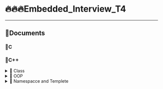 # 🔥🔥🔥Embedded_Interview_T4
-------------------------------------------------------------
## 🧾Documents

###  💊C 
### 💊C++      
<details>

<summary>🔸 Class</summary>
   
### Khái niệm
   > Class hay lớp là một mô tả trừu tượng **(abstract)** của nhóm các đối tượng **(object)** có cùng bản chất, ngược lại mỗi một đối tượng là một thể hiện cụ thể **(instance)** cho những mô tả trừu tượng đó. Một class trong C++ sẽ có các đặc điểm sau:
   
```  
▪ Một class bao gồm các thành phần dữ liệu (thuộc tính hay property) và các phương thức (hàm thành phần hay method).
▪ Class thực chất là một kiểu dữ liệu do người lập trình định nghĩa.
▪ Trong C++, từ khóa class sẽ chỉ điểm bắt đầu của một class sẽ được cài đặt.
```
   
### Khai báo class và sử dụng class
   
```ruby
class Person {
public:
string firstName; // property
string lastName; // property
int age; // property
void fullname() { // method
cout << firstName << ' ' << lastName;
}
}
```
   
 ### Access modifiers & properties declaration
   
   > ***Access modifier*** là phạm vi truy cập của các thuộc tính và phương thức sẽ được khai báo bên dưới nó. Có 3 phạm vi truy cập trong C++ là ** public**, **private** và **protected**
   
```
▪ Các thuộc tính và phương thức khai báo public thì có thể được truy cập trực tiếp thông qua instance của class đó. 
  Các thuộc tính nên khai báo là public nếu bạn không có ràng buộc điều kiện trước khi gán (người dùng có thể  thoải mái gán giá trị) hoặc bạn không cần xử lý trước khi trả về giá trị thuộc tính.
▪ Các thuộc tính private thường được sử dụng khi bạn không mong muốn người khác có thể tùy ý gán giá trị hoặc là bạn muốn xử lý trước khi trả về giá trị.
▪ Đối với protected, các phương thức và thuộc tính chỉ có thể truy cập qua các class kế thừa nó hoặc chính nó.
```
   
### Method declaration
   
   > Phương thức cũng giống như một hàm bình thường. Nó có thể có hoặc không có tham số, không trả về giá trị và thậm chí là override hàm.
     Đối với phương thức thì có **hai cách** định nghĩa thi hành: định nghĩa thi hành trong lúc định nghĩa class và định nghĩa thi hành bên ngoài class.
 
   👉 Định nghĩa thi hành bên trong class:
```ruby
class Animal {
 public:
 string sound;
 void makeNoise() {
 cout << sound;
 }
};
```
   
   👉 Định nghĩa thi hành bên ngoài class:
```ruby
class Animal {
 public:
 string sound;
 void makeNoise();
};
void Animal::makeNoise() {
 cout << sound;
}
```

   👉 Tham số truyền vào phương thức:   
- Cách 1: Dặt tên trùng với thuộc tính Class bằng cách kết hợp toán tử :: và con trỏ _this_\
- Cách 2: Đặt tên khác với thuộc tính ( thường thêm dấu "_" trước tên tham số giống thuộc tính private
   
🔹 ***Con trỏ this*** : đề cập đến thể hiện hay instance của class đó, thông qua con trỏ this ta có thể truy cập đến các thuộc tính và phương thức.
   
🔹 ***Toán tử phạm vi*** : dùng để xác định phương thức hoặc thuộc tính được gọi từ Class nào.
   
### Constructor
> Constructor hay hàm dựng là một hàm đặc biệt, nó sẽ được gọi ngay khi chúng ta khởi tạo một object. Công dụng chính là khởi gán các thuộc tính
   
### Static member
> Static member hay thành viên tĩnh trong class C++ cũng tương tự như với static variable (biến tĩnh) trong function. Đối với function, sau khi thực hiện xong khối lệnh và thoát thì biến tĩnh vẫn sẽ không mất đi. Đối với class, thành viên tĩnh sẽ là thuộc tính dùng chung cho tất cả các đối tượng của class đó, cho dù là không có đối tượng nào tồn tại. Tức là bạn có thể khai báo nhiều object, mỗi object các thuộc tính của nó đều khác nhau nhưng riêng static thì chỉ có một và static member tồn tại trong suốt chương trình cho dù có hay không có object nào của nó hay nói ngắn gọn là dùng chung một biến static.
   
</details>

<details>

<summary>🔸 OOP</summary>

### Khái niệm
> OOP Object - Oriented Programming là cách tư duy mới tiếp cận hướng đối tượng để giải quyết các vấn đề bằng máy tính. Là một mô hình dựa trên khái niệm về Class và Object. Nó được sử dụng để tách 1 chương trình thành các phần đơn giản hơn, có thể tái sử dụng.

### Các đặc tính của lập trình hướng đối tượng
> Có 4 đặc tính: Kế thừa, Trừu tượng, Đa hình và Đóng gói

   👉 Tính kế thừa / Inheritance 
- Có 3 loại kế thừa : public, private và protected
   
   > Có nghĩa là một Class có thể kế thừa lại Class trước đó. Class kế thừa được gọi là Class con hay còn gọi là _subclass_. Class được kế thừa gọi là class cha hay còn gọi là _superclass_. Ngoài ra còn có thể mở rộng thêm các thành phần kế thừa và bổ sung thêm các thành phần mới.
   
   👉 Tính trừu tượng / Abstraction 
- Chỉ cần biết kết quả chứ không quan tâm cách làm
   > Là một khả năng mà chương trình có thể bỏ qua sự phức tạp bằng cách tập trung vào cốt lõi của thông tin cần xử lý. Điều đó có nghĩa, bạn có thể xử lý một đối tượng bằng cách gọi tên một phương thức và thu về kết quả xử lý, mà không cần biết làm cách nào đối tượng đó được các thao tác trong class.

   👉 Tính đa hình / Polymorphism
- Có thể đạt được đa hình theo kiểu ghi đè phương thức (Method Overriding) hoặc nạp chồng phương thức ( Method Overloading)
   > Là một khả năng mà một phương thức trong class có thể đưa ra các kết quả hoàn toàn khác nhau, tùy thuộc vào dữ liệu được xử lý.
   
    👉 Tính đóng gói / Encapsulation
- Mỗi thuộc tính sẽ có phạm vi truy cập hay còn gọi là access modifier -> Private
   > Có ý nghĩa không cho phép người sử dụng các đối tượng thay đổi trạng thái nội tại của một đối tượng, mà chỉ có phương thức nội tại của đối tượng có thể thay đổi chính nó. Điều đó có nghĩa, dữ liệu và thông tin sẽ được đóng gói lại, giúp các tác động bên ngoài một đối tượng không thể làm thay đổi đối tượng đó, nên sẽ đảm bảo tính toàn vẹn của đối tượng, cũng như giúp dấu đi các dữ liệu thông tin cần được che giấu.

</details>

<details>

<summary>🔸 Namespacce and Templete</summary>
   
### Namespace
   > Namespace là từ khóa trong C++ được sử dụng để định nghĩa một phạm vi nhằm mục đích phân biệt các hàm, lớp, biến, ... cùng tên trong các thư viện khác nhau. Thông thưognf ta hay dùng namespace "std" trong thư viện iostream

### Templete
   > Là một từ khóa trong C++, và là một kiểu dữ liệu trừu tượng tổng quát hóa cho các kiểu dữ liệu int, float, double, bool...
     Template trong C++ có 2 loại đó là function template & class template.
      Template giúp người lập trình định nghĩa tổng quát cho hàm và lớp thay vì phải nạp chồng (overloading) cho từng hàm hay phương thức với những kiểu dữ liệu khác nhau.

</details>


